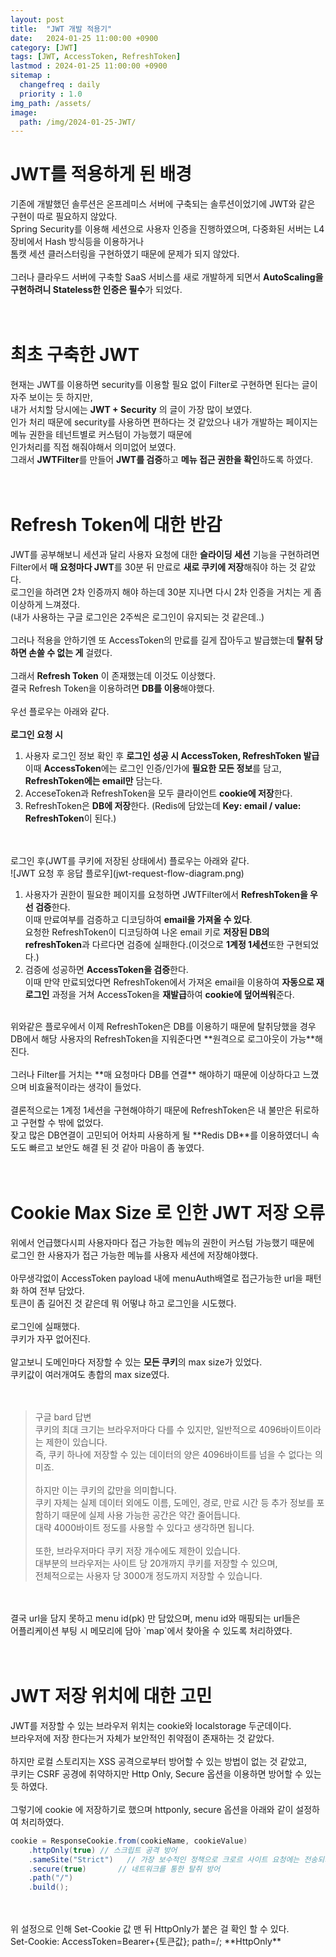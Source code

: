 ```yaml
---
layout: post
title:  "JWT 개발 적용기"
date:   2024-01-25 11:00:00 +0900
category: [JWT]
tags: [JWT, AccessToken, RefreshToken]
lastmod : 2024-01-25 11:00:00 +0900
sitemap :
  changefreq : daily
  priority : 1.0
img_path: /assets/
image:
  path: /img/2024-01-25-JWT/
---
```


# JWT를 적용하게 된 배경
기존에 개발했던 솔루션은 온프레미스 서버에 구축되는 솔루션이었기에 JWT와 같은 구현이 따로 필요하지 않았다.<br>
Spring Security를 이용해 세션으로 사용자 인증을 진행하였으며, 다중화된 서버는 L4장비에서 Hash 방식등을 이용하거나<br>
톰캣 세션 클러스터링을 구현하였기 때문에 문제가 되지 않았다.<br>
<br>
그러나 클라우드 서버에 구축할 SaaS 서비스를 새로 개발하게 되면서 **AutoScaling을 구현하려니 Stateless한 인증은 필수**가 되었다.<br>
<br>
<br>

# 최초 구축한 JWT
현재는 JWT를 이용하면 security를 이용할 필요 없이 Filter로 구현하면 된다는 글이 자주 보이는 듯 하지만,<br>
내가 서치할 당시에는 **JWT + Security** 의 글이 가장 많이 보였다.<br>
인가 처리 때문에 security를 사용하면 편하다는 것 같았으나 내가 개발하는 페이지는 메뉴 권한을 테넌트별로 커스텀이 가능했기 때문에<br>
인가처리를 직접 해줘야해서 의미없어 보였다.<br>
그래서 **JWTFilter**를 만들어 **JWT를 검증**하고 **메뉴 접근 권한을 확인**하도록  하였다.<br>
<br>
<br>

# Refresh Token에 대한 반감
JWT를 공부해보니 세션과 달리 사용자 요청에 대한 **슬라이딩 세션** 기능을 구현하려면<br>
Filter에서 **매 요청마다 JWT**를 30분 뒤 만료로 **새로 쿠키에 저장**해줘야 하는 것 같았다.<br>
로그인을 하려면 2차 인증까지 해야 하는데 30분 지나면 다시 2차 인증을 거치는 게 좀 이상하게 느껴졌다.<br>
(내가 사용하는 구글 로그인은 2주씩은 로그인이 유지되는 것 같은데..)<br>
<br>
그러나 적용을 안하기엔 또 AccessToken의 만료를 길게 잡아두고 발급했는데 **탈취 당하면 손쓸 수 없는 게** 걸렸다.<br>
<br>
그래서 **Refresh Token** 이 존재했는데 이것도 이상했다.<br>
결국 Refresh Token을 이용하려면 **DB를 이용**해야했다.<br>
<br>
우선 플로우는 아래와 같다.<br>
<br>
**로그인 요청 시**
1. 사용자 로그인 정보 확인 후 **로그인 성공 시 AccessToken, RefreshToken 발급** <br>이때 **AccessToken**에는 로그인 인증/인가에 **필요한 모든 정보**를 담고, **RefreshToken에는 email만** 담는다.
2. AcceseToken과 RefreshToken을 모두 클라이언트 **cookie에 저장**한다.
3. RefreshToken은 **DB에 저장**한다. (Redis에 담았는데 **Key: email / value: RefreshToken**이 된다.)

<br>
<br>
로그인 후(JWT를 쿠키에 저장된 상태에서) 플로우는 아래와 같다.<br>
![JWT 요청 후 응답 플로우](jwt-request-flow-diagram.png)

<br>

1. 사용자가 권한이 필요한 페이지를 요청하면 JWTFilter에서 **RefreshToken을 우선 검증**한다.<br>이때 만료여부를 검증하고 디코딩하여 **email을 가져올 수 있다**.<br>요청한 RefreshToken이 디코딩하여 나온 email 키로 **저장된 DB의 refreshToken**과 다르다면 검증에 실패한다.(이것으로 **1계정 1세션**또한 구현되었다.)
2. 검증에 성공하면 **AccessToken을 검증**한다.<br>이때 만약 만료되었다면 RefreshToken에서 가져온 email을 이용하여 **자동으로 재로그인** 과정을 거쳐 AccessToken을 **재발급**하여 **cookie에 덮어씌워**준다.

<br>
위와같은 플로우에서 이제 RefreshToken은 DB를 이용하기 때문에 탈취당했을 경우<br>
DB에서 해당 사용자의 RefreshToken을 지워준다면 **원격으로 로그아웃이 가능**해진다.<br>
<br>
그러나 Filter를 거치는 **매 요청마다 DB를 연결** 해야하기 때문에 이상하다고 느꼈으며 비효율적이라는 생각이 들었다.<br>
<br>
결론적으로는 1계정 1세션을 구현해야하기 때문에 RefreshToken은 내 불만은 뒤로하고 구현할 수 밖에 없었다.<br>
잦고 많은 DB연결이 고민되어 어차피 사용하게 될 **Redis DB**를 이용하였더니 속도도 빠르고 보안도 해결 된 것 같아 마음이 좀 놓였다.<br>
<br>
<br>

# Cookie Max Size 로 인한 JWT 저장 오류
위에서 언급했다시피 사용자마다 접근 가능한 메뉴의 권한이 커스텀 가능했기 때문에<br>
로그인 한 사용자가 접근 가능한 메뉴를 사용자 세션에 저장해야했다.<br>
<br>
아무생각없이 AccessToken payload 내에 menuAuth배열로 접근가능한 url을 패턴화 하여 전부 담았다.<br>
토큰이 좀 길어진 것 같은데 뭐 어떻냐 하고 로그인을 시도했다.<br>
<br>
로그인에 실패했다.<br>
쿠키가 자꾸 없어진다.<br>
<br>
알고보니 도메인마다 저장할 수 있는 **모든 쿠키**의 max size가 있었다.<br>
쿠키값이 여러개여도 총합의 max size였다.<br>
<br>
<br>
>구글 bard 답변<br>
>	쿠키의 최대 크기는 브라우저마다 다를 수 있지만, 일반적으로 4096바이트이라는 제한이 있습니다.<br>
>	즉, 쿠키 하나에 저장할 수 있는 데이터의 양은 4096바이트를 넘을 수 없다는 의미죠.<br>
>	<br>하지만 이는 쿠키의 값만을 의미합니다.<br>
>	쿠키 자체는 실제 데이터 외에도 이름, 도메인, 경로, 만료 시간 등 추가 정보를 포함하기 때문에 실제 사용 가능한 공간은 약간 줄어듭니다.<br>
>	대략 4000바이트 정도를 사용할 수 있다고 생각하면 됩니다.<br>
>	<br>또한, 브라우저마다 쿠키 저장 개수에도 제한이 있습니다.<br>
>	대부분의 브라우저는 사이트 당 20개까지 쿠키를 저장할 수 있으며,<br>
>	전체적으로는 사용자 당 3000개 정도까지 저장할 수 있습니다.<br>

<br>
<br>
결국 url을 담지 못하고 menu id(pk) 만 담았으며, menu id와 매핑되는 url들은<br>
어플리케이션 부팅 시 메모리에 담아 `map`에서 찾아올 수 있도록 처리하였다.<br>
<br>
<br>

# JWT 저장 위치에 대한 고민
JWT를 저장할 수 있는 브라우저 위치는 cookie와 localstorage 두군데이다.<br>
브라우저에 저장 한다는거 자체가 보안적인 취약점이 존재하는 것 같았다.<br>
<br>
하지만 로컬 스토리지는 XSS 공격으로부터 방어할 수 있는 방법이 없는 것 같았고,<br>
쿠키는 CSRF 공경에 취약하지만 Http Only, Secure 옵션을 이용하면 방어할 수 있는 듯 하였다.<br>
<br>
그렇기에 cookie 에 저장하기로 했으며 httponly, secure 옵션을 아래와 같이 설정하여 처리하였다.<br>
```java
cookie = ResponseCookie.from(cookieName, cookieValue)
    .httpOnly(true) // 스크립트 공격 방어
    .sameSite("Strict")   // 가장 보수적인 정책으로 크로르 사이트 요청에는 전송되지 않도록 처리
    .secure(true)       // 네트워크를 통한 탈취 방어
    .path("/")
    .build();
```

<br>
<br>
위 설정으로 인해 Set-Cookie 값 맨 뒤 HttpOnly가 붙은 걸 확인 할 수 있다.<br>
Set-Cookie: AccessToken=Bearer+{토큰값}; path=/; **HttpOnly**

